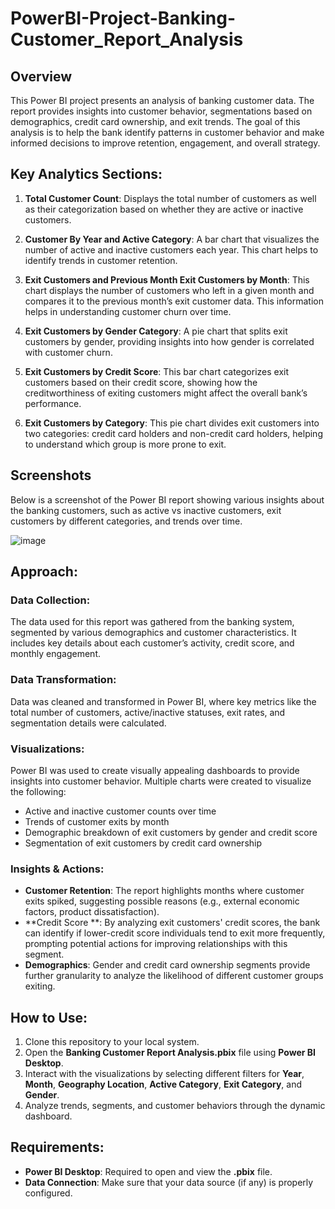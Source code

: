 # PowerBI-Project-Banking-Customer_Report_Analysis

## Overview

This Power BI project presents an analysis of banking customer data. The report provides insights into customer behavior, segmentations based on demographics, credit card ownership, and exit trends. The goal of this analysis is to help the bank identify patterns in customer behavior and make informed decisions to improve retention, engagement, and overall strategy.

## Key Analytics Sections:

1. **Total Customer Count**: Displays the total number of customers as well as their categorization based on whether they are active or inactive customers.

2. **Customer By Year and Active Category**: A bar chart that visualizes the number of active and inactive customers each year. This chart helps to identify trends in customer retention.

3. **Exit Customers and Previous Month Exit Customers by Month**: This chart displays the number of customers who left in a given month and compares it to the previous month’s exit customer data. This information helps in understanding customer churn over time.

4. **Exit Customers by Gender Category**: A pie chart that splits exit customers by gender, providing insights into how gender is correlated with customer churn.

5. **Exit Customers by Credit Score**: This bar chart categorizes exit customers based on their credit score, showing how the creditworthiness of exiting customers might affect the overall bank’s performance.

6. **Exit Customers by Category**: This pie chart divides exit customers into two categories: credit card holders and non-credit card holders, helping to understand which group is more prone to exit.

## Screenshots

Below is a screenshot of the Power BI report showing various insights about the banking customers, such as active vs inactive customers, exit customers by different categories, and trends over time.

![image](https://github.com/user-attachments/assets/2a1ffd7d-3d5f-414c-9eda-6ec5234718f4)


## Approach:

### Data Collection:
The data used for this report was gathered from the banking system, segmented by various demographics and customer characteristics. It includes key details about each customer’s activity, credit score, and monthly engagement.

### Data Transformation:
Data was cleaned and transformed in Power BI, where key metrics like the total number of customers, active/inactive statuses, exit rates, and segmentation details were calculated.

### Visualizations:
Power BI was used to create visually appealing dashboards to provide insights into customer behavior. Multiple charts were created to visualize the following:
- Active and inactive customer counts over time
- Trends of customer exits by month
- Demographic breakdown of exit customers by gender and credit score
- Segmentation of exit customers by credit card ownership

### Insights & Actions:
- **Customer Retention**: The report highlights months where customer exits spiked, suggesting possible reasons (e.g., external economic factors, product dissatisfaction).
- **Credit Score **: By analyzing exit customers' credit scores, the bank can identify if lower-credit score individuals tend to exit more frequently, prompting potential actions for improving relationships with this segment.
- **Demographics**: Gender and credit card ownership segments provide further granularity to analyze the likelihood of different customer groups exiting.

## How to Use:

1. Clone this repository to your local system.
2. Open the **Banking Customer Report Analysis.pbix** file using **Power BI Desktop**.
3. Interact with the visualizations by selecting different filters for **Year**, **Month**, **Geography Location**, **Active Category**, **Exit Category**, and **Gender**.
4. Analyze trends, segments, and customer behaviors through the dynamic dashboard.

## Requirements:

- **Power BI Desktop**: Required to open and view the **.pbix** file.
- **Data Connection**: Make sure that your data source (if any) is properly configured.
